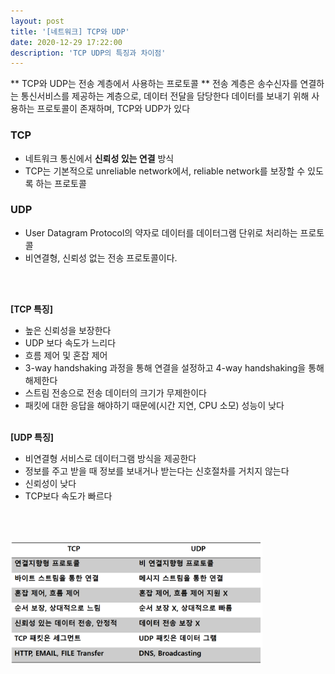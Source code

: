 ```yaml
---
layout: post
title: '[네트워크] TCP와 UDP'
date: 2020-12-29 17:22:00
description: 'TCP UDP의 특징과 차이점'
---
```


\*\* TCP와 UDP는 전송 계층에서 사용하는 프로토콜 \*\*
전송 계층은 송수신자를 연결하는 통신서비스를 제공하는 계층으로, 데이터 전달을 담당한다
데이터를 보내기 위해 사용하는 프로토콜이 존재하며, TCP와 UDP가 있다

### TCP

- 네트워크 통신에서 **신뢰성 있는 연결** 방식
- TCP는 기본적으로 unreliable network에서, reliable network를 보장할 수 있도록 하는 프로토콜
  <br>

### UDP

- User Datagram Protocol의 약자로 데이터를 데이터그램 단위로 처리하는 프로토콜
- 비연결형, 신뢰성 없는 전송 프로토콜이다.
  <br>

<br><br>

**[TCP 특징]**

- 높은 신뢰성을 보장한다
- UDP 보다 속도가 느리다
- 흐름 제어 및 혼잡 제어
- 3-way handshaking 과정을 통해 연결을 설정하고 4-way handshaking을 통해 해제한다
- 스트림 전송으로 전송 데이터의 크기가 무제한이다
- 패킷에 대한 응답을 해야하기 때문에(시간 지연, CPU 소모) 성능이 낮다
  <br><br>

**[UDP 특징]**

- 비연결형 서비스로 데이터그램 방식을 제공한다
- 정보를 주고 받을 때 정보를 보내거나 받는다는 신호절차를 거치지 않는다
- 신뢰성이 낮다
- TCP보다 속도가 빠르다

<br><br>

<div>
	<img src="/img/network2.PNG" height="70%" width="80%">
</div>
